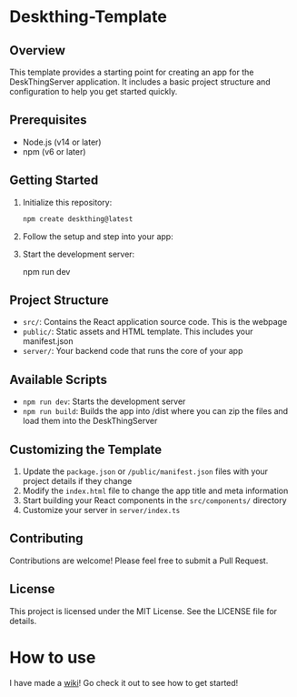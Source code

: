 # Deskthing-Template

## Overview

This template provides a starting point for creating an app for the DeskThingServer application. It includes a basic project structure and configuration to help you get started quickly.

## Prerequisites

- Node.js (v14 or later)
- npm (v6 or later)

## Getting Started

1. Initialize this repository:
   
   ```sh
   npm create deskthing@latest
   ```
   

2. Follow the setup and step into your app:
   

3. Start the development server:
   
   npm run dev
   

## Project Structure

- `src/`: Contains the React application source code. This is the webpage
- `public/`: Static assets and HTML template. This includes your manifest.json
- `server/`: Your backend code that runs the core of your app

## Available Scripts

- `npm run dev`: Starts the development server
- `npm run build`: Builds the app into /dist where you can zip the files and load them into the DeskThingServer

## Customizing the Template

1. Update the `package.json` or `/public/manifest.json` files with your project details if they change
2. Modify the `index.html` file to change the app title and meta information
3. Start building your React components in the `src/components/` directory
4. Customize your server in `server/index.ts`

## Contributing

Contributions are welcome! Please feel free to submit a Pull Request.

## License

This project is licensed under the MIT License. See the LICENSE file for details.

# How to use

I have made a [wiki](https://github.com/RandomDebugGuy/DeskThing-apps-wiki/wiki)! Go check it out to see how to get started!
